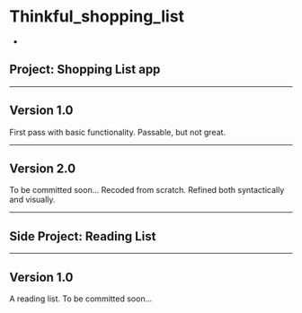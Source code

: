 Thinkful_shopping_list
=====================
-
Project: Shopping List app
-
-----------
Version 1.0
-----------

First pass with basic functionality.
Passable, but not great. 

-----------
Version 2.0
-----------

To be committed soon...
Recoded from scratch.
Refined both syntactically and visually.



------------
Side Project: Reading List
------------

---
Version 1.0
---
A reading list. To be committed soon...


